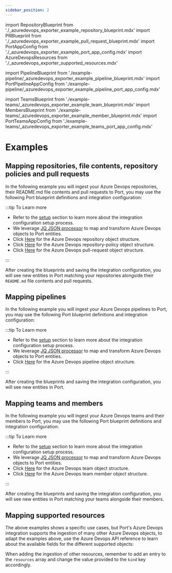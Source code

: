 ```yaml
---
sidebar_position: 2
---
```


import RepositoryBlueprint from './\_azuredevops_exporter_example_repository_blueprint.mdx'
import PRBlueprint from './\_azuredevops_exporter_example_pull_request_blueprint.mdx'
import PortAppConfig from './\_azuredevops_exporter_example_port_app_config.mdx'
import AzureDevopsResources from './\_azuredevops_exporter_supported_resources.mdx'

import PipelineBlueprint from './example-pipeline/\_azuredevops_exporter_example_pipeline_blueprint.mdx'
import PortPipelineAppConfig from './example-pipeline/\_azuredevops_exporter_example_pipeline_port_app_config.mdx'

import TeamsBlueprint from './example-teams/\_azuredevops_exporter_example_team_blueprint.mdx'
import MembersBlueprint from './example-teams/\_azuredevops_exporter_example_member_blueprint.mdx'
import PortTeamsAppConfig from './example-teams/\_azuredevops_exporter_example_teams_port_app_config.mdx'

# Examples

## Mapping repositories, file contents, repository policies and pull requests

In the following example you will ingest your Azure Devops repositories, their README.md file contents and pull requests to Port, you may use the following Port blueprint definitions and integration configuration:

<RepositoryBlueprint/>

<PRBlueprint/>

<PortAppConfig/>

:::tip To Learn more

- Refer to the [setup](azure-devops.md#setup) section to learn more about the integration configuration setup process.
- We leverage [JQ JSON processor](https://stedolan.github.io/jq/manual/) to map and transform Azure Devops objects to Port entities.
- Click [Here](https://learn.microsoft.com/en-us/rest/api/azure/devops/git/repositories/list?view=azure-devops-rest-7.2&tabs=HTTP#gitrepository) for the Azure Devops repository object structure.
- Click [Here](https://learn.microsoft.com/en-us/rest/api/azure/devops/git/policy-configurations/get?view=azure-devops-rest-7.1#policyconfiguration) for the Azure Devops repository-policy object structure.
- Click [Here](https://learn.microsoft.com/en-us/rest/api/azure/devops/git/pull-requests/get-pull-requests?view=azure-devops-rest-7.1&tabs=HTTP#gitpullrequest) for the Azure Devops pull-request object structure.

:::

After creating the blueprints and saving the integration configuration, you will see new entities in Port matching your repositories alongside their `README.md` file contents and pull requests.

## Mapping pipelines

In the following example you will ingest your Azure Devops pipelines to Port, you may use the following Port blueprint definitions and integration configuration:

<PipelineBlueprint/>

<PortPipelineAppConfig/>

:::tip To Learn more

- Refer to the [setup](azure-devops.md#setup) section to learn more about the integration configuration setup process.
- We leverage [JQ JSON processor](https://stedolan.github.io/jq/manual/) to map and transform Azure Devops objects to Port entities.
- Click [Here](https://learn.microsoft.com/en-us/rest/api/azure/devops/pipelines/pipelines/list?view=azure-devops-rest-7.2#pipeline) for the Azure Devops pipeline object structure.

:::

After creating the blueprints and saving the integration configuration, you will see new entities in Port.


## Mapping teams and members

In the following example you will ingest your Azure Devops teams and their members to Port, you may use the following Port blueprint definitions and integration configuration:

<TeamsBlueprint/>

<MembersBlueprint/>

<PortTeamsAppConfig/>

:::tip To Learn more
- Refer to the [setup](azure-devops.md#setup) section to learn more about the integration configuration setup process.
- We leverage [JQ JSON processor](https://stedolan.github.io/jq/manual/) to map and transform Azure Devops objects to Port entities.
- Click [Here](https://learn.microsoft.com/en-us/rest/api/azure/devops/core/teams/get%20all%20teams?view=azure-devops-rest-7.1#team) for the Azure Devops team object structure.
- Click [Here](https://learn.microsoft.com/en-us/rest/api/azure/devops/core/teams/get-team-members-with-extended-properties?view=azure-devops-rest-7.1&tabs=HTTP#teammember) for the Azure Devops team member object structure.

:::

After creating the blueprints and saving the integration configuration, you will see new entities in Port matching your teams alongside their members.

## Mapping supported resources

The above examples shows a specific use cases, but Port's Azure Devops integration supports the ingestion of many other Azure Devops objects, to adapt the examples above, use the Azure Devops API reference to learn about the available fields for the different supported objects:

<AzureDevopsResources/>

When adding the ingestion of other resources, remember to add an entry to the `resources` array and change the value provided to the `kind` key accordingly.

